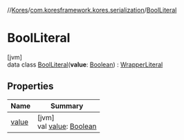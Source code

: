 //[Kores](../../../index.md)/[com.koresframework.kores.serialization](../index.md)/[BoolLiteral](index.md)

# BoolLiteral

[jvm]\
data class [BoolLiteral](index.md)(**value**: [Boolean](https://kotlinlang.org/api/latest/jvm/stdlib/kotlin/-boolean/index.html)) : [WrapperLiteral](../-wrapper-literal/index.md)

## Properties

| Name | Summary |
|---|---|
| [value](value.md) | [jvm]<br>val [value](value.md): [Boolean](https://kotlinlang.org/api/latest/jvm/stdlib/kotlin/-boolean/index.html) |
